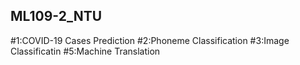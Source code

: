 ## ML109-2_NTU
#1:COVID-19 Cases Prediction
#2:Phoneme Classification
#3:Image Classificatin
#5:Machine Translation
